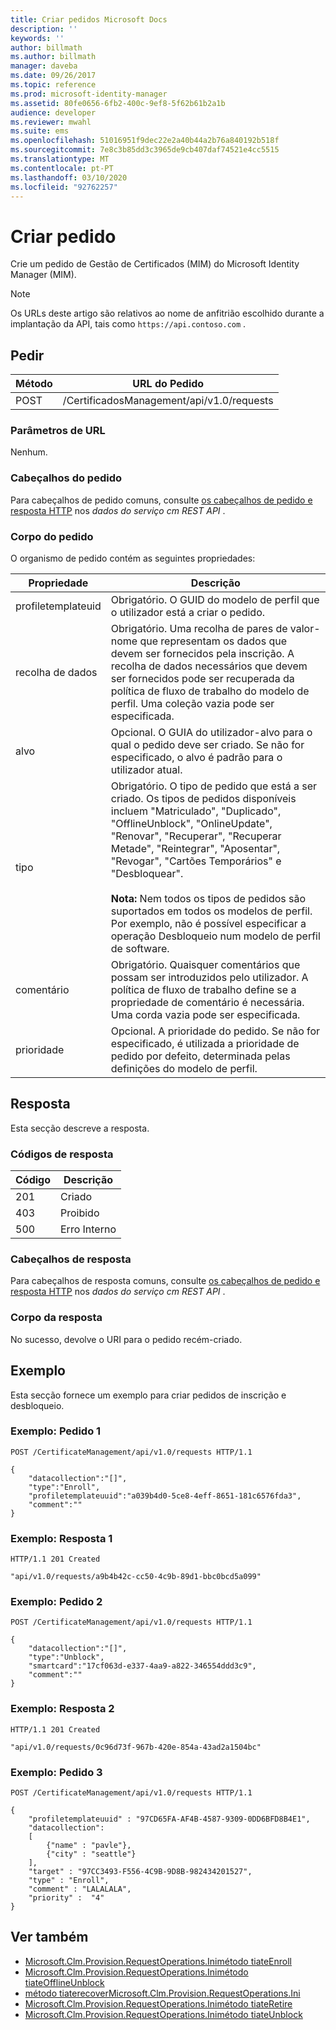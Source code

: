 ```yaml
---
title: Criar pedidos Microsoft Docs
description: ''
keywords: ''
author: billmath
ms.author: billmath
manager: daveba
ms.date: 09/26/2017
ms.topic: reference
ms.prod: microsoft-identity-manager
ms.assetid: 80fe0656-6fb2-400c-9ef8-5f62b61b2a1b
audience: developer
ms.reviewer: mwahl
ms.suite: ems
ms.openlocfilehash: 51016951f9dec22e2a40b44a2b76a840192b518f
ms.sourcegitcommit: 7e8c3b85dd3c3965de9cb407daf74521e4cc5515
ms.translationtype: MT
ms.contentlocale: pt-PT
ms.lasthandoff: 03/10/2020
ms.locfileid: "92762257"
---
```

# <a name="create-request"></a>Criar pedido
Crie um pedido de Gestão de Certificados (MIM) do Microsoft Identity Manager (MIM).

>[!NOTE]
>Os URLs deste artigo são relativos ao nome de anfitrião escolhido durante a implantação da API, tais como `https://api.contoso.com` .

## <a name="request"></a>Pedir

Método  |URL do Pedido  
---------|---------
POST     |/CertificadosManagement/api/v1.0/requests

### <a name="url-parameters"></a>Parâmetros de URL
Nenhum.

### <a name="request-headers"></a>Cabeçalhos do pedido
Para cabeçalhos de pedido comuns, consulte [os cabeçalhos de pedido e resposta HTTP](certificate-management-rest-api-service-details.md#http-request-and-response-headers) nos *dados do serviço cm REST API* .

### <a name="request-body"></a>Corpo do pedido
O organismo de pedido contém as seguintes propriedades:

Propriedade | Descrição
---------|-----------
profiletemplateuid | Obrigatório. O GUID do modelo de perfil que o utilizador está a criar o pedido.
recolha de dados | Obrigatório. Uma recolha de pares de valor-nome que representam os dados que devem ser fornecidos pela inscrição. A recolha de dados necessários que devem ser fornecidos pode ser recuperada da política de fluxo de trabalho do modelo de perfil. Uma coleção vazia pode ser especificada.
alvo | Opcional. O GUIA do utilizador-alvo para o qual o pedido deve ser criado. Se não for especificado, o alvo é padrão para o utilizador atual.
tipo | Obrigatório. O tipo de pedido que está a ser criado. Os tipos de pedidos disponíveis incluem "Matriculado", "Duplicado", "OfflineUnblock", "OnlineUpdate", "Renovar", "Recuperar", "Recuperar Metade", "Reintegrar", "Aposentar", "Revogar", "Cartões Temporários" e "Desbloquear".<br/><br/>**Nota:** Nem todos os tipos de pedidos são suportados em todos os modelos de perfil. Por exemplo, não é possível especificar a operação Desbloqueio num modelo de perfil de software.
comentário | Obrigatório. Quaisquer comentários que possam ser introduzidos pelo utilizador. A política de fluxo de trabalho define se a propriedade de comentário é necessária. Uma corda vazia pode ser especificada.
prioridade | Opcional. A prioridade do pedido. Se não for especificado, é utilizada a prioridade de pedido por defeito, determinada pelas definições do modelo de perfil.


## <a name="response"></a>Resposta
Esta secção descreve a resposta.

### <a name="response-codes"></a>Códigos de resposta

Código  |Descrição  
---------|---------
201 | Criado
403 | Proibido
500 | Erro Interno

### <a name="response-headers"></a>Cabeçalhos de resposta
Para cabeçalhos de resposta comuns, consulte [os cabeçalhos de pedido e resposta HTTP](certificate-management-rest-api-service-details.md#http-request-and-response-headers) nos *dados do serviço cm REST API* .

### <a name="response-body"></a>Corpo da resposta
No sucesso, devolve o URI para o pedido recém-criado.

## <a name="example"></a>Exemplo
Esta secção fornece um exemplo para criar pedidos de inscrição e desbloqueio.

### <a name="example-request-1"></a>Exemplo: Pedido 1

```
POST /CertificateManagement/api/v1.0/requests HTTP/1.1

{
    "datacollection":"[]",
    "type":"Enroll",
    "profiletemplateuuid":"a039b4d0-5ce8-4eff-8651-181c6576fda3",
    "comment":""
}
```

### <a name="example-response-1"></a>Exemplo: Resposta 1

```
HTTP/1.1 201 Created

"api/v1.0/requests/a9b4b42c-cc50-4c9b-89d1-bbc0bcd5a099"
```

### <a name="example-request-2"></a>Exemplo: Pedido 2

```
POST /CertificateManagement/api/v1.0/requests HTTP/1.1

{  
    "datacollection":"[]",
    "type":"Unblock",
    "smartcard":"17cf063d-e337-4aa9-a822-346554ddd3c9",
    "comment":""
}
```

### <a name="example-response-2"></a>Exemplo: Resposta 2

```
HTTP/1.1 201 Created

"api/v1.0/requests/0c96d73f-967b-420e-854a-43ad2a1504bc"
```       

### <a name="example-request-3"></a>Exemplo: Pedido 3

```
POST /CertificateManagement/api/v1.0/requests HTTP/1.1

{
    "profiletemplateuuid" : "97CD65FA-AF4B-4587-9309-0DD6BFD8B4E1",
    "datacollection":
    [
        {"name" : "pavle"},
        {"city" : "seattle"}
    ],
    "target" : "97CC3493-F556-4C9B-9D8B-982434201527",
    "type" : "Enroll",
    "comment" : "LALALALA",
    "priority" :  "4"
}
```

## <a name="see-also"></a>Ver também

- [Microsoft.Clm.Provision.RequestOperations.Inimétodo tiateEnroll](https://msdn.microsoft.com/library/windows/desktop/microsoft.clm.provision.requestoperations.initiateenroll.aspx)
- [Microsoft.Clm.Provision.RequestOperations.Inimétodo tiateOfflineUnblock](https://msdn.microsoft.com/library/windows/desktop/microsoft.clm.provision.requestoperations.initiateofflineunblock.aspx)
- [ método tiaterecoverMicrosoft.Clm.Provision.RequestOperations.Ini](https://msdn.microsoft.com/library/windows/desktop/microsoft.clm.provision.requestoperations.initiaterecover.aspx)
- [Microsoft.Clm.Provision.RequestOperations.Inimétodo tiateRetire](https://msdn.microsoft.com/library/windows/desktop/microsoft.clm.provision.requestoperations.initiateretire.aspx)
- [Microsoft.Clm.Provision.RequestOperations.Inimétodo tiateUnblock](https://msdn.microsoft.com/library/windows/desktop/microsoft.clm.provision.requestoperations.initiateunblock.aspx)
